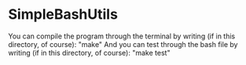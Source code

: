 # SimpleBashUtils

You can compile the program through the terminal by writing (if in this directory, of course):
"make"
And you can test through the bash file by writing (if in this directory, of course):
"make test"

